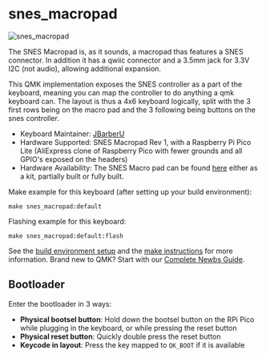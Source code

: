 # snes_macropad

![snes_macropad](https://github.com/JBarberU/dotfiles/assets/1499062/f7cd0d38-fa97-4782-8115-c67dae159b4a)

The SNES Macropad is, as it sounds, a macropad thas features a SNES connector. In addition it has a qwiic connector and a 3.5mm jack for 3.3V I2C (not audio), allowing additional expansion.

This QMK implementation exposes the SNES controller as a part of the keyboard, meaning you can map the controller to do anything a qmk keyboard can. The layout is thus a 4x6 keyboard logically, split with the 3 first rows being on the macro pad and the 3 following being buttons on the snes controller.

* Keyboard Maintainer: [JBarberU](https://github.com/jbarberu)
* Hardware Supported: SNES Macropad Rev 1, with a Raspberry Pi Pico Lite (AliExpress clone of Raspberry Pico with fewer grounds and all GPIO's exposed on the headers)
* Hardware Availability: The SNES Macro pad can be found [here](https://www.tindie.com/products/jbarberu/snes-macropad/) either as a kit, partially built or fully built.

Make example for this keyboard (after setting up your build environment):

    make snes_macropad:default

Flashing example for this keyboard:

    make snes_macropad:default:flash

See the [build environment setup](https://docs.qmk.fm/#/getting_started_build_tools) and the [make instructions](https://docs.qmk.fm/#/getting_started_make_guide) for more information. Brand new to QMK? Start with our [Complete Newbs Guide](https://docs.qmk.fm/#/newbs).

## Bootloader

Enter the bootloader in 3 ways:

* **Physical bootsel button**: Hold down the bootsel button on the RPi Pico while plugging in the keyboard, or while pressing the reset button
* **Physical reset button**: Quickly double press the reset button
* **Keycode in layout**: Press the key mapped to `QK_BOOT` if it is available
